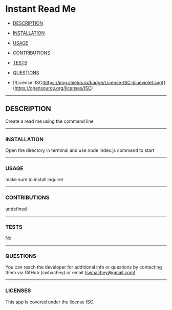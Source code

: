 # Instant Read Me
- [DESCRIPTION](#description)
- [INSTALLATION](#installation)
- [USAGE](#usage)
- [CONTRIBUTIONS](#contributions)
- [TESTS](#tests)
- [QUESTIONS](#questions)

- [!License: ISC(https://img.shields.io/badge/License-ISC-blueviolet.svg)]
(https://opensource.org/licenses/ISC)
___________________________

## DESCRIPTION
Create a read me using the command line

___________________________

### INSTALLATION
Open the directory in terminal and use node index.js command to start

___________________________

### USAGE
make sure to install inquirer

___________________________

### CONTRIBUTIONS
undefined

___________________________

### TESTS
No

___________________________

### QUESTIONS
You can reach the developer for additional info or questions by contacting them via GitHub (swhachey) or email (swhachey@gmail.com)

___________________________
### LICENSES 
This app is covered under the license ISC.
